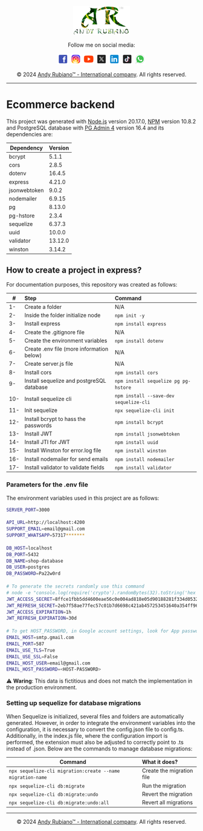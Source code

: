 <p align="center">
    <a href="https://YouTube.com/@RubianoAndy" target="_blank">
        <img src="https://raw.githubusercontent.com/RubianoAndy/App_images/main/Logo.png" width="150">
    </a>
</p>

<div align="center">
    <p>
        Follow me on social media:
    </p>
    <!-- URL de descarga de íconos tamaño 48px X 48px https://iconos8.es/icons/set/social-media -->
    <a style="text-decoration: none;" href="https://www.facebook.com/RubianoAndy" target="_blank">
        <img src="https://raw.githubusercontent.com/RubianoAndy/App_images/main/Facebook.png" alt="Facebook" style="width: 30px; height: auto;">
    </a>
    <a style="text-decoration: none;" href="https://www.instagram.com/RubianoAndy" target="_blank">
        <img src="https://raw.githubusercontent.com/RubianoAndy/App_images/main/Instagram.png" alt="Instagram" style="width: 30px; height: auto;">
    </a>
    <a style="text-decoration: none;" href="https://www.youtube.com/@RubianoAndy" target="_blank">
        <img src="https://raw.githubusercontent.com/RubianoAndy/App_images/main/YouTube.png" alt="YouTube" style="width: 30px; height: auto;">
    </a>
    <a style="text-decoration: none;" href="https://www.x.com/RubianoAndy" target="_blank">
        <img src="https://raw.githubusercontent.com/RubianoAndy/App_images/main/X.png" alt="X (Twitter)" style="width: 30px; height: auto;">
    </a>
    <a style="text-decoration: none;" href="https://www.linkedin.com/company/andyrubiano" target="_blank">
        <img src="https://raw.githubusercontent.com/RubianoAndy/App_images/main/LinkedIn.png" alt="LinkedIn" style="width: 30px; height: auto;">
    </a>
    <a style="text-decoration: none;" href="https://www.tiktok.com/@RubianoAndy" target="_blank">
        <img src="https://raw.githubusercontent.com/RubianoAndy/App_images/main/TikTok.png" alt="TikTok" style="width: 30px; height: auto;">
    </a>
    <a style="text-decoration: none;" href="https://wa.me/573178737226" target="_blank">
        <img src="https://raw.githubusercontent.com/RubianoAndy/App_images/main/WhatsApp.png" alt="WhatsApp" style="width: 30px; height: auto;">
    </a>
</div>

<p align="center">
    &copy; 2024 <a href="https://YouTube.com/@RubianoAndy" target="_blank" class="hover:underline">Andy Rubiano™ - International company</a>. All rights reserved.
</p>

<hr>

# Ecommerce backend

This project was generated with [Node.js](https://nodejs.org/en) version 20.17.0, [NPM](https://nodejs.org/en) version 10.8.2 
and PostgreSQL database with [PG Admin 4](https://www.postgresql.org/) version 16.4 and its dependencies are:

| Dependency   | Version |
| ------------ | :------ |
| bcrypt       | 5.1.1   |
| cors         | 2.8.5   |
| dotenv       | 16.4.5  |
| express      | 4.21.0  |
| jsonwebtoken | 9.0.2   |
| nodemailer   | 6.9.15  |
| pg           | 8.13.0  |
| pg-hstore    | 2.3.4   |
| sequelize    | 6.37.3  |
| uuid         | 10.0.0  |
| validator    | 13.12.0 |
| winston      | 3.14.2  |

## How to create a project in express?

For documentation purposes, this repository was created as follows:

|  #  | Step                                        | Command                                |
| --- | :------------------------------------------ | :------------------------------------- |
| 1-  | Create a folder                             | N/A                                    |
| 2-  | Inside the folder initialize node           | `npm init -y`                          |
| 3-  | Install express                             | `npm install express`                  |
| 4-  | Create the .gitignore file                  | N/A                                    |
| 5-  | Create the environment variables            | `npm install dotenv`                   |
| 6-  | Create .env file (more information below)   | N/A                                    |
| 7-  | Create server.js file                       | N/A                                    |
| 8-  | Install cors                                | `npm install cors`                     |
| 9-  | Install sequelize and postgreSQL database   | `npm install sequelize pg pg-hstore`   |
| 10- | Install sequelize cli                       | `npm install --save-dev sequelize-cli` |
| 11- | Init sequelize                              | `npx sequelize-cli init`               |
| 12- | Install bcrypt to hass the passwords        | `npm install bcrypt`                   |
| 13- | Install JWT                                 | `npm install jsonwebtoken`             |
| 14- | Install JTI for JWT                         | `npm install uuid`                     |
| 15- | Install Winston for error.log file          | `npm install winston`                  |
| 16- | Install nodemailer for send emails          | `npm install nodemailer`               |
| 17- | Install validator to validate fields        | `npm install validator`                |

### Parameters for the .env file

The environment variables used in this project are as follows:

```sh
SERVER_PORT=3000

API_URL=http://localhost:4200
SUPPORT_EMAIL=email@gmail.com
SUPPORT_WHATSAPP=57317*******

DB_HOST=localhost
DB_PORT=5432
DB_NAME=shop-database
DB_USER=postgres
DB_PASSWORD=Pa22w0rd

# To generate the secrets randomly use this command
# node -e "console.log(require('crypto').randomBytes(32).toString('hex'));"
JWT_ACCESS_SECRET=8ffce1fbb5dd4600eae56c0e004ad818e05d90188281f334d053275dcd9aa415
JWT_REFRESH_SECRET=2eb7f58ae77fec57c01b7d6698c421ab457253451640a354ff9620cf77a5fad6
JWT_ACCESS_EXPIRATION=1h
JWT_REFRESH_EXPIRATION=30d

# To get HOST_PASSWORD, in Google account settings, look for App passwords (IMPORTANT ENABLE 2-STEP VERIFICATION)
EMAIL_HOST=smtp.gmail.com
EMAIL_PORT=587
EMAIL_USE_TLS=True
EMAIL_USE_SSL=False
EMAIL_HOST_USER=email@gmail.com
EMAIL_HOST_PASSWORD=<HOST-PASSWORD>
```

⚠️ **Waring**: This data is fictitious and does not match the implementation in the production environment.

### Setting up sequelize for database migrations

When Sequelize is initialized, several files and folders are automatically generated. However, in order to integrate the environment variables into the configuration, it is necessary to convert the config.json file to config.ts. Additionally, in the index.js file, where the configuration import is performed, the extension must also be adjusted to correctly point to .ts instead of .json. Below are the commands to manage database migrations:

| Command                                                    | What it does?             |
| ---------------------------------------------------------- | :------------------------ |
| `npx sequelize-cli migration:create --name migration-name` | Create the migration file |
| `npx sequelize-cli db:migrate`                             | Run the migration         |
| `npx sequelize-cli db:migrate:undo`                        | Revert the migration      |
| `npx sequelize-cli db:migrate:undo:all`                    | Revert all migrations     |

<hr>

<p align="center">
    &copy; 2024 <a href="https://YouTube.com/@RubianoAndy" target="_blank" class="hover:underline">Andy Rubiano™ - International company</a>. All rights reserved.
</p>